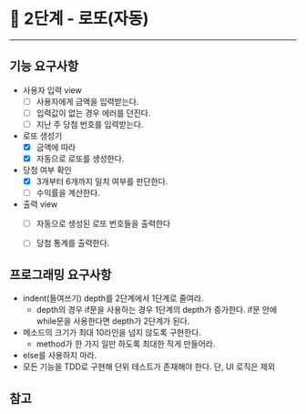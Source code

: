# 🚀 2단계 - 로또(자동)
------------
## 기능 요구사항
* 사용자 입력 view
    * [ ] 사용자에게 금액을 입력받는다.
    * [ ] 입력값이 없는 경우 에러를 던진다.
    * [ ] 지난 주 당첨 번호를 입력받는다.

* 로또 생성기
    * [x] 금액에 따라 
    * [x] 자동으로 로또를 생성한다.

* 당첨 여부 확인
    * [x] 3개부터 6개까지 일치 여부를 판단한다.
    * [ ] 수익률을 계산한다.

* 출력 view
    * [ ] 자동으로 생성된 로또 번호들을 출력한다
    * [ ] 당첨 통계를 출력한다.


## 프로그래밍 요구사항
* indent(들여쓰기) depth를 2단계에서 1단계로 줄여라.
    * depth의 경우 if문을 사용하는 경우 1단계의 depth가 증가한다.
      if문 안에 while문을 사용한다면 depth가 2단계가 된다.
* 메소드의 크기가 최대 10라인을 넘지 않도록 구현한다.
    * method가 한 가지 일만 하도록 최대한 작게 만들어라.
* else를 사용하지 마라.
* 모든 기능을 TDD로 구현해 단위 테스트가 존재해야 한다.
  단, UI 로직은 제외

## 참고
